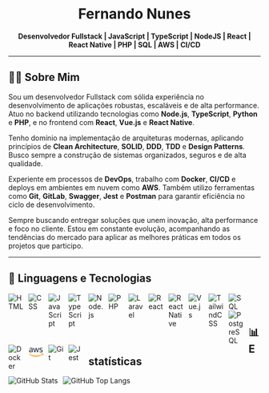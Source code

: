 <h1 align="center">Fernando Nunes</h1>

<p align="center">
  <strong>Desenvolvedor Fullstack | JavaScript | TypeScript | NodeJS | React | React Native | PHP | SQL | AWS | CI/CD</strong>
</p>

<hr />

<h2>👨‍💻 Sobre Mim</h2>

<p>
Sou um desenvolvedor Fullstack com sólida experiência no desenvolvimento de aplicações robustas, escaláveis e de alta performance. 
Atuo no backend utilizando tecnologias como <strong>Node.js</strong>, <strong>TypeScript</strong>, <strong>Python</strong> e <strong>PHP</strong>, e no frontend com <strong>React</strong>, <strong>Vue.js</strong> e <strong>React Native</strong>.
</p>

<p>
Tenho domínio na implementação de arquiteturas modernas, aplicando princípios de <strong>Clean Architecture</strong>, <strong>SOLID</strong>, <strong>DDD</strong>, <strong>TDD</strong> e <strong>Design Patterns</strong>. 
Busco sempre a construção de sistemas organizados, seguros e de alta qualidade.
</p>

<p>
Experiente em processos de <strong>DevOps</strong>, trabalho com <strong>Docker</strong>, <strong>CI/CD</strong> e deploys em ambientes em nuvem como <strong>AWS</strong>. 
Também utilizo ferramentas como <strong>Git</strong>, <strong>GitLab</strong>, <strong>Swagger</strong>, <strong>Jest</strong> e <strong>Postman</strong> para garantir eficiência no ciclo de desenvolvimento.
</p>

<p>
Sempre buscando entregar soluções que unem inovação, alta performance e foco no cliente. 
Estou em constante evolução, acompanhando as tendências do mercado para aplicar as melhores práticas em todos os projetos que participo.
</p>

<hr />

<h2>🚀 Linguagens e Tecnologias</h2>

<img 
    align="left" 
    alt="HTML"
    title="HTML" 
    width="30px" 
    style="padding-right: 10px;" 
    src="https://cdn.jsdelivr.net/gh/devicons/devicon@latest/icons/html5/html5-original.svg" 
/>
<img 
    align="left" 
    alt="CSS" 
    title="CSS"
    width="30px" 
    style="padding-right: 10px;" 
    src="https://cdn.jsdelivr.net/gh/devicons/devicon@latest/icons/css3/css3-original.svg" 
/>
<img 
    align="left" 
    alt="JavaScript" 
    title="JavaScript"
    width="30px" 
    style="padding-right: 10px;" 
    src="https://cdn.jsdelivr.net/gh/devicons/devicon@latest/icons/javascript/javascript-original.svg" 
/>
<img 
    align="left" 
    alt="TypeScript"
    title="TypeScript" 
    width="30px" 
    style="padding-right: 10px;" 
    src="https://cdn.jsdelivr.net/gh/devicons/devicon@latest/icons/typescript/typescript-original.svg" 
/>
<img 
    align="left" 
    alt="Node.js"
    title="Node.js" 
    width="30px" 
    style="padding-right: 10px;" 
    src="https://cdn.jsdelivr.net/gh/devicons/devicon@latest/icons/nodejs/nodejs-original.svg" 
/>
<img 
    align="left" 
    alt="PHP"
    title="PHP"
    width="30px" 
    style="padding-right: 10px;"
    src="https://cdn.jsdelivr.net/gh/devicons/devicon/icons/php/php-original.svg" 
/>
<img 
    align="left" 
    alt="Laravel"
    title="Laravel"
    width="30px" 
    style="padding-right: 10px;"
    src="https://cdn.jsdelivr.net/gh/devicons/devicon/icons/laravel/laravel-original.svg" 
/>
<img 
    align="left" 
    alt="React"
    title="React" 
    width="30px" 
    style="padding-right: 10px;" 
    src="https://cdn.jsdelivr.net/gh/devicons/devicon@latest/icons/react/react-original.svg" 
/>
<img 
    align="left" 
    alt="React Native"
    title="React Native" 
    width="30px" 
    style="padding-right: 10px;" 
    src="https://cdn.jsdelivr.net/gh/devicons/devicon@latest/icons/react/react-original.svg" 
/>
<img 
    align="left" 
    alt="Vue.js"
    title="Vue.js" 
    width="30px" 
    style="padding-right: 10px;" 
    src="https://cdn.jsdelivr.net/gh/devicons/devicon@latest/icons/vuejs/vuejs-original.svg" 
/>
<img 
    align="left" 
    alt="TailwindCSS"
    title="TailwindCSS"
    width="30px" 
    style="padding-right: 10px;" 
    src="https://cdn.jsdelivr.net/gh/devicons/devicon@latest/icons/tailwindcss/tailwindcss-original.svg" 
/>
<img 
    align="left" 
    alt="SQL"
    title="SQL"
    width="30px" 
    style="padding-right: 10px;"
    src="https://cdn.jsdelivr.net/gh/devicons/devicon/icons/mysql/mysql-original.svg" 
/>
<img 
    align="left" 
    alt="PostgreSQL"
    title="PostgreSQL"
    width="30px" 
    style="padding-right: 10px;"
    src="https://cdn.jsdelivr.net/gh/devicons/devicon/icons/postgresql/postgresql-original.svg" 
/>
<img 
    align="left" 
    alt="Docker" 
    title="Docker"
    width="30px" 
    style="padding-right: 10px;" 
    src="https://cdn.jsdelivr.net/gh/devicons/devicon@latest/icons/docker/docker-original.svg" 
/>
<img 
    align="left" 
    alt="Amazon AWS" 
    title="Amazon AWS"
    width="30px" 
    style="padding-right: 10px;" 
    src="https://raw.githubusercontent.com/devicons/devicon/master/icons/amazonwebservices/amazonwebservices-original-wordmark.svg"
/>
<img 
    align="left" 
    alt="Git" 
    title="Git"
    width="30px" 
    style="padding-right: 10px;" 
    src="https://cdn.jsdelivr.net/gh/devicons/devicon@latest/icons/git/git-original.svg" 
/>
<img 
    align="left" 
    alt="Jest"
    title="Jest"
    width="30px" 
    style="padding-right: 10px;"
    src="https://cdn.jsdelivr.net/gh/devicons/devicon/icons/jest/jest-plain.svg" 
/>

<br/>
<br/>

<h2>📊 Estatísticas</h2>

<p>
  <img 
    align="left" 
    alt="GitHub Stats" 
    height="200" 
    style="padding-right: 10px;" 
    src="https://github-readme-stats.vercel.app/api?username=fernandojob&show_icons=true&theme=tokyonight&include_all_commits=true&locale=pt-br" 
  />
</p>

<p>
  <img 
      align="left" 
      alt="GitHub Top Langs" 
      height="200" 
      src="https://github-readme-stats.vercel.app/api/top-langs/?username=fernandojob&theme=tokyonight&layout=compact&custom_title=Tecnologias&langs_count=9" 
  />
</p>
